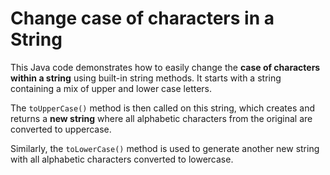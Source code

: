 # Change case of characters in a String

This Java code demonstrates how to easily change the **case of characters within a string** using built-in string methods. It starts with a string containing a mix of upper and lower case letters. 

The `toUpperCase()` method is then called on this string, which creates and returns a **new string** where all alphabetic characters from the original are converted to uppercase. 

Similarly, the `toLowerCase()` method is used to generate another new string with all alphabetic characters converted to lowercase. 
